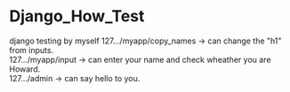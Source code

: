 # Django_How_Test
django testing by myself
127.../myapp/copy_names -> can change the "h1" from inputs.  
127.../myapp/input      -> can enter your name and check wheather you are Howard.  
127.../admin            -> can say hello to you.  
